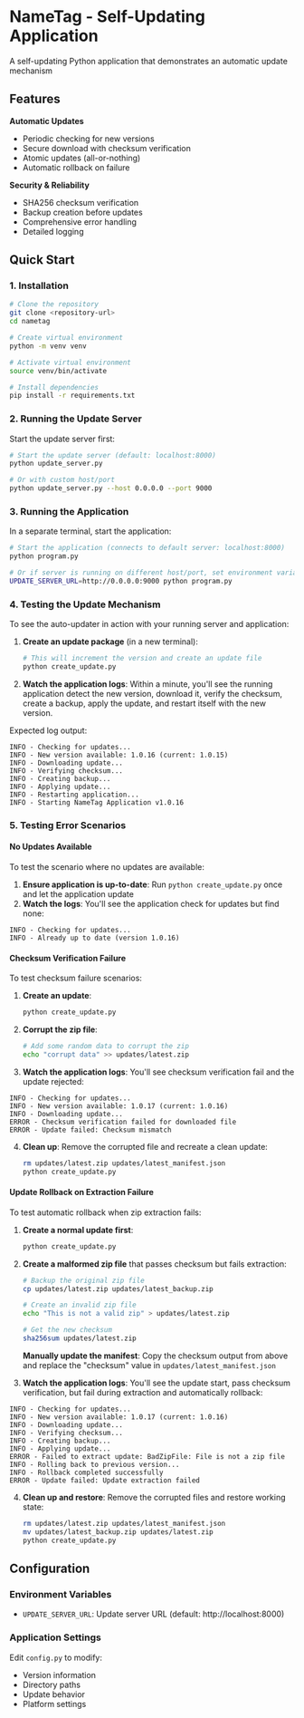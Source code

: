 # NameTag - Self-Updating Application

A self-updating Python application that demonstrates an automatic update mechanism

## Features

**Automatic Updates**

- Periodic checking for new versions
- Secure download with checksum verification
- Atomic updates (all-or-nothing)
- Automatic rollback on failure

**Security & Reliability**

- SHA256 checksum verification
- Backup creation before updates
- Comprehensive error handling
- Detailed logging

## Quick Start

### 1. Installation

```bash
# Clone the repository
git clone <repository-url>
cd nametag

# Create virtual environment
python -m venv venv

# Activate virtual environment
source venv/bin/activate

# Install dependencies
pip install -r requirements.txt
```

### 2. Running the Update Server

Start the update server first:

```bash
# Start the update server (default: localhost:8000)
python update_server.py

# Or with custom host/port
python update_server.py --host 0.0.0.0 --port 9000
```

### 3. Running the Application

In a separate terminal, start the application:

```bash
# Start the application (connects to default server: localhost:8000)
python program.py

# Or if server is running on different host/port, set environment variable
UPDATE_SERVER_URL=http://0.0.0.0:9000 python program.py
```

### 4. Testing the Update Mechanism

To see the auto-updater in action with your running server and application:

1. **Create an update package** (in a new terminal):

   ```bash
   # This will increment the version and create an update file
   python create_update.py
   ```

2. **Watch the application logs**: Within a minute, you'll see the running application detect the new version, download it, verify the checksum, create a backup, apply the update, and restart itself with the new version.

Expected log output:

```
INFO - Checking for updates...
INFO - New version available: 1.0.16 (current: 1.0.15)
INFO - Downloading update...
INFO - Verifying checksum...
INFO - Creating backup...
INFO - Applying update...
INFO - Restarting application...
INFO - Starting NameTag Application v1.0.16
```

### 5. Testing Error Scenarios

#### No Updates Available

To test the scenario where no updates are available:

1. **Ensure application is up-to-date**: Run `python create_update.py` once and let the application update
2. **Watch the logs**: You'll see the application check for updates but find none:

```
INFO - Checking for updates...
INFO - Already up to date (version 1.0.16)
```

#### Checksum Verification Failure

To test checksum failure scenarios:

1. **Create an update**:

   ```bash
   python create_update.py
   ```

2. **Corrupt the zip file**:

   ```bash
   # Add some random data to corrupt the zip
   echo "corrupt data" >> updates/latest.zip
   ```

3. **Watch the application logs**: You'll see checksum verification fail and the update rejected:

```
INFO - Checking for updates...
INFO - New version available: 1.0.17 (current: 1.0.16)
INFO - Downloading update...
ERROR - Checksum verification failed for downloaded file
ERROR - Update failed: Checksum mismatch
```

4. **Clean up**: Remove the corrupted file and recreate a clean update:
   ```bash
   rm updates/latest.zip updates/latest_manifest.json
   python create_update.py
   ```

#### Update Rollback on Extraction Failure

To test automatic rollback when zip extraction fails:

1. **Create a normal update first**:

   ```bash
   python create_update.py
   ```

2. **Create a malformed zip file** that passes checksum but fails extraction:

   ```bash
   # Backup the original zip file
   cp updates/latest.zip updates/latest_backup.zip

   # Create an invalid zip file
   echo "This is not a valid zip" > updates/latest.zip

   # Get the new checksum
   sha256sum updates/latest.zip
   ```

   **Manually update the manifest**: Copy the checksum output from above and replace the "checksum" value in `updates/latest_manifest.json`

3. **Watch the application logs**: You'll see the update start, pass checksum verification, but fail during extraction and automatically rollback:

```
INFO - Checking for updates...
INFO - New version available: 1.0.17 (current: 1.0.16)
INFO - Downloading update...
INFO - Verifying checksum...
INFO - Creating backup...
INFO - Applying update...
ERROR - Failed to extract update: BadZipFile: File is not a zip file
INFO - Rolling back to previous version...
INFO - Rollback completed successfully
ERROR - Update failed: Update extraction failed
```

4. **Clean up and restore**: Remove the corrupted files and restore working state:
   ```bash
   rm updates/latest.zip updates/latest_manifest.json
   mv updates/latest_backup.zip updates/latest.zip
   python create_update.py
   ```

## Configuration

### Environment Variables

- `UPDATE_SERVER_URL`: Update server URL (default: http://localhost:8000)

### Application Settings

Edit `config.py` to modify:

- Version information
- Directory paths
- Update behavior
- Platform settings
